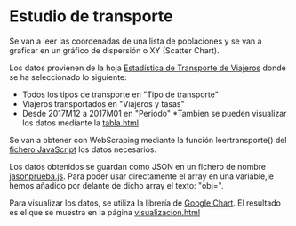 # Estudio de transporte
Se van a leer las coordenadas de una lista de poblaciones y se van a graficar en un gráfico de dispersión o XY (Scatter Chart).

Los datos provienen de la hoja [Estadística de Transporte de Viajeros](https://www.ine.es/jaxiT3/Tabla.htm?t=20239) donde se ha seleccionado lo siguiente: 
- Todos los tipos de transporte en "Tipo de transporte"
- Viajeros transportados en "Viajeros y tasas"
- Desde 2017M12 a 2017M01 en "Periodo"
*Tambien se pueden visualizar los datos mediante la [tabla.html](../geocoordenadas/tabla.html)

Se van a obtener con WebScraping mediante la función leertransporte() del [fichero JavaScript](../geocoordenadas/leertransporte.js) los datos necesarios.

Los datos obtenidos se guardan como JSON en un fichero de nombre [jasonprueba.js](../geocoordenadas/jasonprueba.js). Para poder usar directamente el array en una variable,le hemos añadido por delante de dicho array el texto: "obj=".

Para visualizar los datos, se utiliza la librería de [Google Chart](https://developers.google.com/chart/). El resultado es el que se muestra en la página [visualizacion.html](../geocoordenadas/visualizacion.html)
